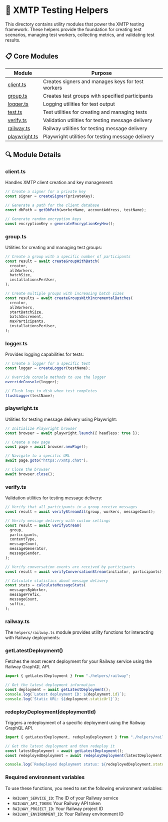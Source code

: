 # 🧰 XMTP Testing Helpers

This directory contains utility modules that power the XMTP testing framework. These helpers provide the foundation for creating test scenarios, managing test workers, collecting metrics, and validating test results.

## 📋 Core Modules

| Module                         | Purpose                                           |
| ------------------------------ | ------------------------------------------------- |
| [client.ts](#clientts)         | Creates signers and manages keys for test workers |
| [group.ts](#groupts)           | Creates test groups with specified participants   |
| [logger.ts](#loggerts)         | Logging utilities for test output                 |
| [test.ts](#testts)             | Test utilities for creating and managing tests    |
| [verify.ts](#verifyts)         | Validation utilities for testing message delivery |
| [railway.ts](#railwayts)       | Railway utilities for testing message delivery    |
| [playwright.ts](#playwrightts) | Playwright utilities for testing message delivery |

## 🔍 Module Details

### client.ts

Handles XMTP client creation and key management:

```typescript
// Create a signer for a private key
const signer = createSigner(privateKey);

// Generate a path for the client database
const dbPath = getDbPath(workerName, accountAddress, testName);

// Generate random encryption keys
const encryptionKey = generateEncryptionKeyHex();
```

### group.ts

Utilities for creating and managing test groups:

```typescript
// Create a group with a specific number of participants
const result = await createGroupWithBatch(
  creator,
  allWorkers,
  batchSize,
  installationsPerUser,
);

// Create multiple groups with increasing batch sizes
const results = await createGroupsWithIncrementalBatches(
  creator,
  allWorkers,
  startBatchSize,
  batchIncrement,
  maxParticipants,
  installationsPerUser,
);
```

### logger.ts

Provides logging capabilities for tests:

```typescript
// Create a logger for a specific test
const logger = createLogger(testName);

// Override console methods to use the logger
overrideConsole(logger);

// Flush logs to disk when test completes
flushLogger(testName);
```

### playwright.ts

Utilities for testing message delivery using Playwright:

```typescript
// Initialize Playwright browser
const browser = await playwright.launch({ headless: true });

// Create a new page
const page = await browser.newPage();

// Navigate to a specific URL
await page.goto("https://xmtp.chat");

// Close the browser
await browser.close();
```

### verify.ts

Validation utilities for testing message delivery:

```typescript
// Verify that all participants in a group receive messages
const result = await verifyStreamAll(group, workers, messageCount);

// Verify message delivery with custom settings
const result = await verifyStream(
  group,
  participants,
  contentType,
  messageCount,
  messageGenerator,
  messageSender,
);

// Verify conversation events are received by participants
const result = await verifyConversationStream(initiator, participants);

// Calculate statistics about message delivery
const stats = calculateMessageStats(
  messagesByWorker,
  messagePrefix,
  messageCount,
  suffix,
);
```

### railway.ts

The `helpers/railway.ts` module provides utility functions for interacting with Railway deployments:

### getLatestDeployment()

Fetches the most recent deployment for your Railway service using the Railway GraphQL API.

```typescript
import { getLatestDeployment } from "./helpers/railway";

// Get the latest deployment information
const deployment = await getLatestDeployment();
console.log(`Latest deployment ID: ${deployment.id}`);
console.log(`Static URL: ${deployment.staticUrl}`);
```

### redeployDeployment(deploymentId)

Triggers a redeployment of a specific deployment using the Railway GraphQL API.

```typescript
import { getLatestDeployment, redeployDeployment } from "./helpers/railway";

// Get the latest deployment and then redeploy it
const latestDeployment = await getLatestDeployment();
const redeployedDeployment = await redeployDeployment(latestDeployment.id);

console.log(`Redeployed deployment status: ${redeployedDeployment.status}`);
```

### Required environment variables

To use these functions, you need to set the following environment variables:

- `RAILWAY_SERVICE_ID`: The ID of your Railway service
- `RAILWAY_API_TOKEN`: Your Railway API token
- `RAILWAY_PROJECT_ID`: Your Railway project ID
- `RAILWAY_ENVIRONMENT_ID`: Your Railway environment ID
